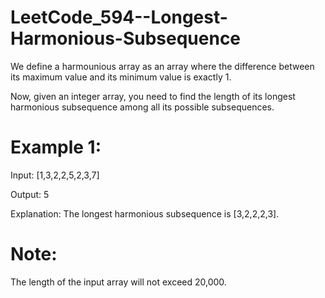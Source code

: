# LeetCode_594--Longest-Harmonious-Subsequence

We define a harmounious array as an array where the difference between its maximum value and its minimum value is exactly 1.

Now, given an integer array, you need to find the length of its longest harmonious subsequence among all its possible subsequences.

# Example 1:

Input: [1,3,2,2,5,2,3,7]

Output: 5

Explanation: The longest harmonious subsequence is [3,2,2,2,3].

# Note: 

The length of the input array will not exceed 20,000.
